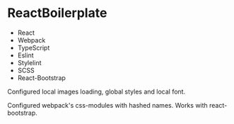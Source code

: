 # ReactBoilerplate
 - React
 - Webpack
 - TypeScript
 - Eslint
 - Stylelint
 - SCSS
 - React-Bootstrap

Configured local images loading, global styles and local font.

Configured webpack's css-modules with hashed names. Works with react-bootstrap.
